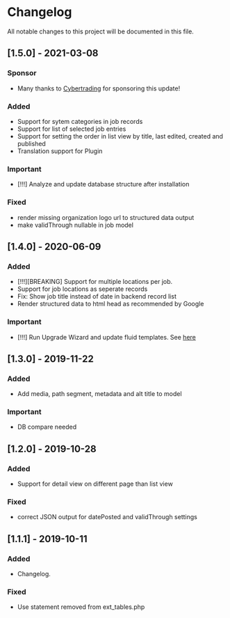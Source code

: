 # Changelog
All notable changes to this project will be documented in this file.

## [1.5.0] - 2021-03-08
### Sponsor
- Many thanks to [Cybertrading](https://cybertrading.de/) for sponsoring this update!
### Added
- Support for sytem categories in job records
- Support for list of selected job entries
- Support for setting the order in list view by title, last edited, created and published
- Translation support for Plugin

### Important
- [!!!] Analyze and update database structure after installation

### Fixed
- render missing organization logo url to structured data output
- make validThrough nullable in job model

## [1.4.0] - 2020-06-09
### Added
- [!!!][BREAKING] Support for multiple locations per job.
- Support for job locations as seperate records
- Fix: Show job title instead of date in backend record list
- Render structured data to html head as recommended by Google

### Important
- [!!!] Run Upgrade Wizard and update fluid templates. See [here](./README.md#update-from-13-to-higher-Versions)

## [1.3.0] - 2019-11-22
### Added
- Add media, path segment, metadata and alt title to model

### Important
- DB compare needed

## [1.2.0] - 2019-10-28
### Added
- Support for detail view on different page than list view

### Fixed
- correct JSON output for datePosted and validThrough settings

## [1.1.1] - 2019-10-11
### Added
- Changelog.

### Fixed
- Use statement removed from ext_tables.php
